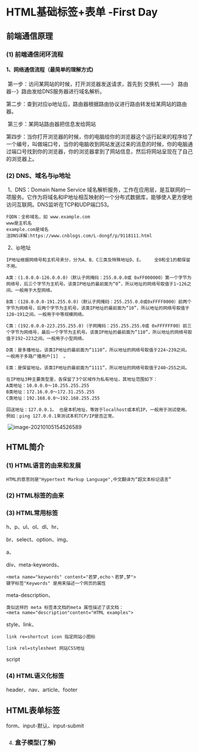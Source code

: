 # HTML基础标签+表单 -First Day



## 前端通信原理

### (1)   前端通信闭环流程

####  			1、网络通信流程（最简单的理解方式)

​							第一步：访问某网站的时候，打开浏览器发送请求，首先到 交换机 ——》 路由器--》路由发给DNS服务器进行域名解析。

​							第二步：查到对应ip地址后，路由器根据路由协议进行路由转发给某网站的路由器。

​							第三步：某网站路由器把信息发给网站

​							第四步：当你打开浏览器的时候，你的电脑给你的浏览器这个运行起来的程序给了一个编号，叫做端口号，当你的电脑收到网站发送过来的消息的时候，你的电脑通过端口号找到你的浏览器，你的浏览器拿到了网站信息，然后将网站呈现在了自己的浏览器上。

### (2)   DNS、域名与ip地址

​		1、DNS：Domain Name Service 域名解析服务，工作在应用层，是互联网的一项服务。它作为将域名和IP地址相互映射的一个分布式数据库，能够使人更方便地访问互联网。DNS监听在TCP和UDP端口53。

```
FQDN：全称域名，如 www.example.com
www是主机名
example.com是域名
注DNS详解:https://www.cnblogs.com/L-dongf/p/9118111.html
```

​	2、ip地址

```
IP地址根据网络号和主机号来分，分为A、B、C三类及特殊地址D、E。    全0和全1的都保留不用。

A类：(1.0.0.0-126.0.0.0)（默认子网掩码：255.0.0.0或 0xFF000000）第一个字节为网络号，后三个字节为主机号。该类IP地址的最前面为“0”，所以地址的网络号取值于1~126之间。一般用于大型网络。

B类：(128.0.0.0-191.255.0.0)（默认子网掩码：255.255.0.0或0xFFFF0000）前两个字节为网络号，后两个字节为主机号。该类IP地址的最前面为“10”，所以地址的网络号取值于128~191之间。一般用于中等规模网络。

C类：(192.0.0.0-223.255.255.0)（子网掩码：255.255.255.0或 0xFFFFFF00）前三个字节为网络号，最后一个字节为主机号。该类IP地址的最前面为“110”，所以地址的网络号取值于192~223之间。一般用于小型网络。

D类：是多播地址。该类IP地址的最前面为“1110”，所以地址的网络号取值于224~239之间。一般用于多路广播用户[1]  。

E类：是保留地址。该类IP地址的最前面为“1111”，所以地址的网络号取值于240~255之间。

在IP地址3种主要类型里，各保留了3个区域作为私有地址，其地址范围如下： 
A类地址：10.0.0.0～10.255.255.255 
B类地址：172.16.0.0～172.31.255.255 
C类地址：192.168.0.0～192.168.255.255

回送地址：127.0.0.1。 也是本机地址，等效于localhost或本机IP。一般用于测试使用。例如：ping 127.0.0.1来测试本机TCP/IP是否正常。
```

​		![image-20210105154526589](C:\Users\Administrator\AppData\Roaming\Typora\typora-user-images\image-20210105154526589.png)

## HTML简介

### (1)   HTML语言的由来和发展

```
HTML的意思则是"Hypertext Markup Language",中文翻译为“超文本标记语言”
```

### (2)   HTML标签的由来

### (3)   HTML常用标签



h、p、ul、ol、dl、hr、

br、select、option、img、

a、



div、meta-keywords、

```
<meta name="keywords" content="若梦,echo丶若梦,梦">
键字标签"Keywords" 是用来描述一个网页的属性
```

meta-description、

```
类似这样的 meta 标签本文档的meta 属性描述了该文档：
<meta name="description"content="HTML examples">
```

style、link、

```
link re=shortcut icon 指定网站小图标

link rel=stylesheet 网站CSS地址
```

script

### (4)   HTML语义化标签

header、nav、article、footer

## HTML表单标签

form、input-默认、input-submit

4. ### 盒子模型(了解)